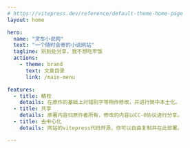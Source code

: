 ```yaml
---
# https://vitepress.dev/reference/default-theme-home-page
layout: home

hero:
  name: "灵车小说网"
  text: "一个随时会寄的小说网站"
  tagline: 别到处分享，我不想吃牢饭
  actions:
    - theme: brand
      text: 文章目录
      link: /main-menu

features:
  - title: 精校
    details: 在原作的基础上对错别字等稍作修改，并进行简中本土化。
  - title: 共享
    details: 原著内容归原作者所有，修改的内容以CC-0协议进行分享。
  - title: 去中心化
    details: 网站的vitepress代码开源，你可以自由复制并在此部署。

---
```


